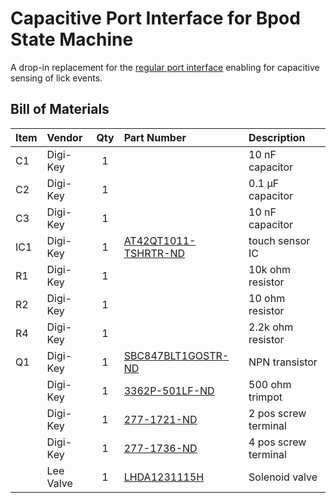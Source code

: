 # Capacitive Port Interface for Bpod State Machine

A drop-in replacement for the [regular port interface](https://www.sanworks.io/shop/viewproduct?productID=1004) enabling for capacitive sensing of lick events.


## Bill of Materials
| Item     | Vendor    | Qty | Part Number                                                                                                                        | Description                 |
| :------- | :------   | :-: | :--------------------------------------------------------------------------------------------------------------------------------- | :-------------------------  |
| C1       | Digi-Key  |  1  |                                                                                                                                    | 10 nF capacitor             |
| C2       | Digi-Key  |  1  |                                                                                                                                    | 0.1 µF capacitor            |
| C3       | Digi-Key  |  1  |                                                                                                                                    | 10 nF capacitor             |
| IC1      | Digi-Key  |  1  | [AT42QT1011-TSHRTR-ND](https://www.digikey.com/products/en?keywords=AT42QT1011-TSHRTR-ND)                                          | touch sensor IC             |
| R1       | Digi-Key  |  1  |                                                                                                                                    | 10k ohm resistor            |
| R2       | Digi-Key  |  1  |                                                                                                                                    | 10 ohm resistor             |
| R4       | Digi-Key  |  1  |                                                                                                                                    | 2.2k ohm resistor           |
| Q1       | Digi-Key  |  1  | [SBC847BLT1GOSTR-ND](https://www.digikey.com/products/en?keywords=SBC847BLT1GOSTR-ND)                                              | NPN transistor              |
|          | Digi-Key  |  1  | [3362P-501LF-ND](https://www.digikey.com/products/en?keywords=3362P-501LF-ND)                                                      | 500 ohm trimpot             |
|          | Digi-Key  |  1  | [277-1721-ND](https://www.digikey.com/products/en?keywords=277-1721-ND)                                                            | 2 pos screw terminal	      |
|          | Digi-Key  |  1  | [277-1736-ND](https://www.digikey.com/products/en?keywords=277-1736-ND)                                                            | 4 pos screw terminal	      |
|          | Lee Valve |  1  | [LHDA1231115H](https://www.theleeco.com/products/electro-fluidic-systems/solenoid-valves/control-valves/lhd-series/3-port/ported/) | Solenoid valve              |
